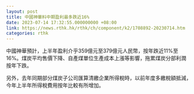 ```yaml
---
layout: post
title: 中國神華料中期盈利最多跌近16%
date: 2023-07-14 17:32:55.000000000 +08:00
link: https://news.rthk.hk/rthk/ch/component/k2/1708892-20230714.htm
categories: rthk
---
```


中國神華預計，上半年盈利介乎359億元至379億元人民幣，按年跌近11%至16%。煤炭平均售價下降、自產煤單位生產成本上漲等影響，拖累煤炭分部利潤按年下跌。

另外，去年同期部分煤炭子公司匯算清繳企業所得稅時，以前年度多繳稅額抵減，今年上半年所得稅費用按年比較有所增加。
